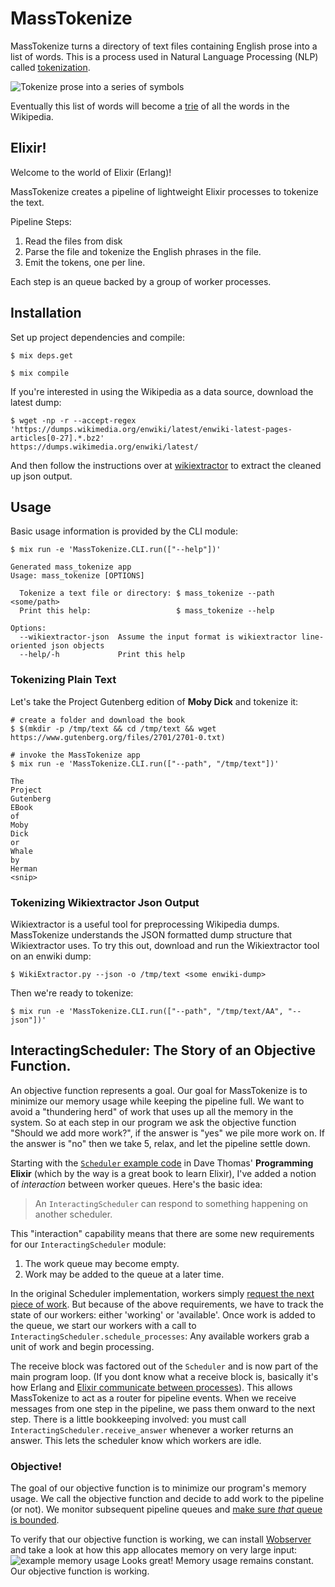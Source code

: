 # MassTokenize

MassTokenize turns a directory of text files containing English prose
into a list of words. This is a process used in Natural Language
Processing (NLP) called
[tokenization](https://www.ibm.com/developerworks/community/blogs/nlp/entry/tokenization?lang=en).

![Tokenize prose into a series of symbols](https://svevang.github.io/mass_tokenize/images/tokenize.png)


Eventually this list of words will become a
[trie](https://en.wikipedia.org/wiki/Trie) of all the words in the
Wikipedia.

## Elixir!

Welcome to the world of Elixir (Erlang)!

 MassTokenize creates a pipeline of lightweight
Elixir processes to tokenize the text.

Pipeline Steps:

1) Read the files from disk
2) Parse the file and tokenize the English phrases in the file.
3) Emit the tokens, one per line.

Each step is an queue backed by a group of worker processes.

## Installation

Set up project dependencies and compile:

```
$ mix deps.get

$ mix compile
```

If you're interested in using the Wikipedia as a data source, download
the latest dump:

```
$ wget -np -r --accept-regex
'https://dumps.wikimedia.org/enwiki/latest/enwiki-latest-pages-articles[0-27].*.bz2'
https://dumps.wikimedia.org/enwiki/latest/
```

And then follow the instructions over at
[wikiextractor](https://github.com/attardi/wikiextractor) to extract the
cleaned up json output.

## Usage

Basic usage information is provided by the CLI module:

```
$ mix run -e 'MassTokenize.CLI.run(["--help"])'

Generated mass_tokenize app
Usage: mass_tokenize [OPTIONS] 

  Tokenize a text file or directory: $ mass_tokenize --path <some/path>
  Print this help:                   $ mass_tokenize --help

Options:
  --wikiextractor-json  Assume the input format is wikiextractor line-oriented json objects
  --help/-h             Print this help

```

### Tokenizing Plain Text

Let's take the Project Gutenberg edition of __Moby Dick__ and tokenize
it:

```
# create a folder and download the book
$ $(mkdir -p /tmp/text && cd /tmp/text && wget https://www.gutenberg.org/files/2701/2701-0.txt)

# invoke the MassTokenize app
$ mix run -e 'MassTokenize.CLI.run(["--path", "/tmp/text"])'

The
Project
Gutenberg
EBook
of
Moby
Dick
or
Whale
by
Herman
<snip>
```

### Tokenizing Wikiextractor Json Output

Wikiextractor is a useful tool for preprocessing Wikipedia dumps.
MassTokenize understands the JSON formatted dump structure that
Wikiextractor uses. To try this out, download and run the Wikiextractor
tool on an enwiki dump:


```
$ WikiExtractor.py --json -o /tmp/text <some enwiki-dump>

```

Then we're ready to tokenize:

```
$ mix run -e 'MassTokenize.CLI.run(["--path", "/tmp/text/AA", "--json"])'
```

## InteractingScheduler: The Story of an Objective Function.

An objective function represents a goal. Our goal for MassTokenize is to
minimize our memory usage while keeping the pipeline full. We want to
avoid a "thundering herd" of work that uses up all the memory in the
system. So at each step in our program we ask the objective function
"Should we add more work?", if the answer is "yes" we pile more work on.
If the answer is "no" then we take 5, relax, and let the pipeline
settle down.

  Starting with the [`Scheduler` example
code](https://gist.github.com/svevang/de9fdcb4bf47413789dec0fbc742a020)
in Dave Thomas' __Programming Elixir__ (which by the way is a great book
to learn Elixir), I've added a notion of _interaction_ between worker
queues. Here's the basic idea:

>  An `InteractingScheduler` can respond to something happening on another
scheduler.

This "interaction" capability means that there are some new requirements for our
`InteractingScheduler` module:

1) The work queue may become empty.
2) Work may be added to the queue at a later time.

In the original Scheduler implementation, workers simply [request the
next piece of
work](https://gist.github.com/svevang/de9fdcb4bf47413789dec0fbc742a020#file-fib-exs-L40).
But because of the above requirements, we have to track the state of our
workers: either 'working' or 'available'. Once work is added to the
queue, we start our workers with a call to
`InteractingScheduler.schedule_processes`: Any available workers grab a
unit of work and begin processing.

The receive block was factored out of the `Scheduler` and is now part of
the main program loop. (If you dont know what a receive block is,
basically it's how Erlang and [Elixir communicate between
processes](https://elixir-lang.org/getting-started/processes.html#send-and-receive)).
This allows MassTokenize to act as a router for pipeline events. When
we receive messages from one step in the pipeline, we pass them onward
to the next step. There is a little bookkeeping involved: you must call
`InteractingScheduler.receive_answer` whenever a worker returns an
answer. This lets the scheduler know which workers are idle.

### Objective!

The goal of our objective function is to minimize our program's memory
usage. We call the objective function and decide to add work to the
pipeline (or not).  We monitor subsequent pipeline queues and [make sure
_that_ queue is
bounded](https://github.com/svevang/mass_tokenize/blob/master/lib/mass_tokenize.ex#L39).

To verify that our objective function is working, we can install
[Wobserver](https://github.com/shinyscorpion/wobserver) and take a look
at how this app allocates memory on very large input:
![example memory usage](https://raw.githubusercontent.com/svevang/mass_tokenize/feature/load-testing/memory_usage.png)
Looks great! Memory usage remains constant. Our objective function is working.
